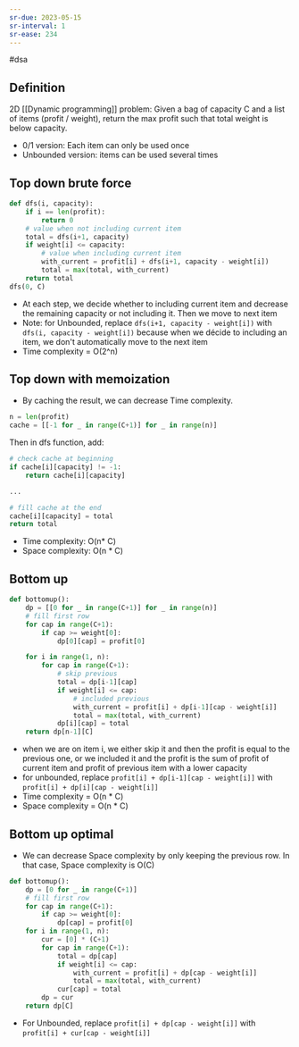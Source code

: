 ```yaml
---
sr-due: 2023-05-15
sr-interval: 1
sr-ease: 234
---
```


#dsa

## Definition

2D [[Dynamic programming]] problem:
Given a bag of capacity C and a list of items (profit / weight), return the max profit such that total weight is below capacity.

- 0/1 version: Each item can only be used once
- Unbounded version: items can be used several times

## Top down brute force

```python
def dfs(i, capacity):
    if i == len(profit):
        return 0
    # value when not including current item
    total = dfs(i+1, capacity)
    if weight[i] <= capacity:
        # value when including current item
        with_current = profit[i] + dfs(i+1, capacity - weight[i])
        total = max(total, with_current)
    return total
dfs(0, C)
```

- At each step, we decide whether to including current item and decrease the remaining capacity or not including it. Then we move to next item
- Note: for Unbounded, replace `dfs(i+1, capacity - weight[i])` with `dfs(i, capacity - weight[i])` because when we décide to including an item, we don't automatically move to the next item
- Time complexity = O(2^n)

## Top down with memoization

- By caching the result, we can decrease Time complexity.

```python
n = len(profit)
cache = [[-1 for _ in range(C+1)] for _ in range(n)]
```

Then in dfs function, add:

```python
# check cache at beginning
if cache[i][capacity] != -1:
    return cache[i][capacity]

...

# fill cache at the end
cache[i][capacity] = total
return total

```

- Time complexity: O(n\* C)
- Space complexity: O(n \* C)

## Bottom up

```python
def bottomup():
    dp = [[0 for _ in range(C+1)] for _ in range(n)]
    # fill first row
    for cap in range(C+1):
        if cap >= weight[0]:
            dp[0][cap] = profit[0]

    for i in range(1, n):
        for cap in range(C+1):
            # skip previous
            total = dp[i-1][cap]
            if weight[i] <= cap:
                # included previous
                with_current = profit[i] + dp[i-1][cap - weight[i]]
                total = max(total, with_current)
            dp[i][cap] = total
    return dp[n-1][C]
```

- when we are on item i, we either skip it and then the profit is equal to the previous one, or we included it and the profit is the sum of profit of current item and profit of previous item with a lower capacity
- for unbounded, replace `profit[i] + dp[i-1][cap - weight[i]]` with `profit[i] + dp[i][cap - weight[i]]`
- Time complexity = O(n \* C)
- Space complexity = O(n \* C)

## Bottom up optimal

- We can decrease Space complexity by only keeping the previous row. In that case, Space complexity is O(C)

```python
def bottomup():
    dp = [0 for _ in range(C+1)]
    # fill first row
    for cap in range(C+1):
        if cap >= weight[0]:
            dp[cap] = profit[0]
    for i in range(1, n):
        cur = [0] * (C+1)
        for cap in range(C+1):
            total = dp[cap]
            if weight[i] <= cap:
                with_current = profit[i] + dp[cap - weight[i]]
                total = max(total, with_current)
            cur[cap] = total
        dp = cur
    return dp[C]
```

- For Unbounded, replace `profit[i] + dp[cap - weight[i]]` with `profit[i] + cur[cap - weight[i]]`
